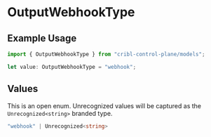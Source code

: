 # OutputWebhookType

## Example Usage

```typescript
import { OutputWebhookType } from "cribl-control-plane/models";

let value: OutputWebhookType = "webhook";
```

## Values

This is an open enum. Unrecognized values will be captured as the `Unrecognized<string>` branded type.

```typescript
"webhook" | Unrecognized<string>
```